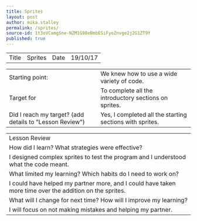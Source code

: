 ```yaml
---
title: Sprites
layout: post
author: mika.stalley
permalink: /sprites/
source-id: 1t3oVCamgSne-NZM1G98eBmbESiFyoZnvge2j2G1ZT9Y
published: true
---
```

<table>
  <tr>
    <td>Title</td>
    <td>Sprites</td>
    <td>Date</td>
    <td>19/10/17</td>
  </tr>
</table>


<table>
  <tr>
    <td>Starting point:</td>
    <td>We knew how to use a wide variety of code.</td>
  </tr>
  <tr>
    <td>Target for </td>
    <td>To complete all the introductory sections on sprites.</td>
  </tr>
  <tr>
    <td>Did I reach my target? 
(add details to "Lesson Review")</td>
    <td>Yes, I completed all the starting sections with sprites.</td>
  </tr>
</table>


<table>
  <tr>
    <td>Lesson Review</td>
  </tr>
  <tr>
    <td>How did I learn? What strategies were effective? </td>
  </tr>
  <tr>
    <td>I designed complex sprites to test the program and I understood what the code meant.</td>
  </tr>
  <tr>
    <td>What limited my learning? Which habits do I need to work on? </td>
  </tr>
  <tr>
    <td>I could have helped my partner more, and I could have taken more time over the addition on the sprites.</td>
  </tr>
  <tr>
    <td>What will I change for next time? How will I improve my learning?</td>
  </tr>
  <tr>
    <td>I will focus on not making mistakes and helping my partner.</td>
  </tr>
</table>


